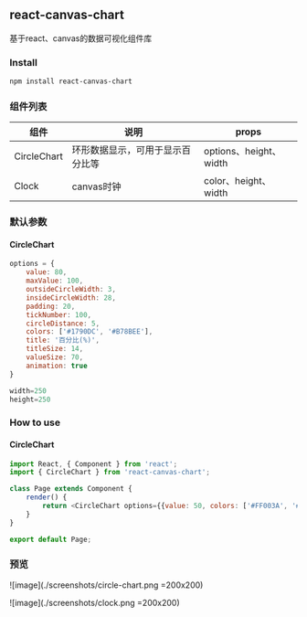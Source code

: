 ## react-canvas-chart
基于react、canvas的数据可视化组件库

### Install
```bash
npm install react-canvas-chart
```

### 组件列表
| 组件        | 说明           | props  | 
| ------------- |-------------| -----|
| CircleChart      | 环形数据显示，可用于显示百分比等 | options、height、width |
| Clock      | canvas时钟 | color、height、width |


### 默认参数
#### CircleChart
```javascript
options = {
    value: 80,
    maxValue: 100,
    outsideCircleWidth: 3, 
    insideCircleWidth: 28,
    padding: 20,
    tickNumber: 100,
    circleDistance: 5,
    colors: ['#1790DC', '#B78BEE'],
    title: '百分比(%)',
    titleSize: 14,
    valueSize: 70,
    animation: true
}

width=250
height=250
```
### How to use
#### CircleChart

```javascript
import React, { Component } from 'react';
import { CircleChart } from 'react-canvas-chart';

class Page extends Component {
    render() {
        return <CircleChart options={{value: 50, colors: ['#FF003A', '#FFA150']}} />;
    }
}

export default Page;
```
### 预览
![image](./screenshots/circle-chart.png =200x200)  

![image](./screenshots/clock.png =200x200)  

